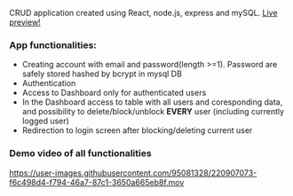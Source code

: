 CRUD application created using React, node.js, express and mySQL. [Live preview!](https://crud-app-with-auth.netlify.app/)
### App functionalities:
* Creating account with email and password(length >=1). Password are safely stored hashed by bcrypt in mysql DB
* Authentication
* Access to Dashboard only for authenticated users
* In the Dashboard access to table with all users and coresponding data, and possibility to delete/block/unblock **EVERY** user (including currently logged user)
* Redirection to login screen after blocking/deleting current user
### Demo video of all functionalities
https://user-images.githubusercontent.com/95081328/220907073-f6c498d4-f794-46a7-87c1-3650a665eb8f.mov
